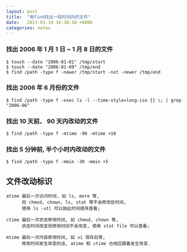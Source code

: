 ```yaml
---
layout: post
title:  "用find找出一段时间内的文件"
date:   2017-01-19 16:38:10 +0800
categories: notes
---
```


### 找出 2006 年 1 月 1 日 ~ 1 月 8 日的文件

```shell
$ touch --date "2006-01-01" /tmp/start
$ touch --date "2006-01-09" /tmp/end
$ find /path -type f -newer /tmp/start -not -newer /tmp/end
```

### 找出 2006 年 6 月份的文件

```shell
$ find /path -type f -exec ls -l --time-style=long-iso {} \; | grep "2006-06"
```

### 找出 10 天前、 90 天内改动的文件

```shell
$ find /path -type f -mtime -90 -mtime +10
```

### 找出 5 分钟前, 半个小时内改动的文件

```shell
$ find /path -type f -mmin -30 -mmin +5
```

## 文件改动标识

```
atime 最后一次访问时间, 如 ls, more 等,
      但 chmod, chown, ls, stat 等不会修改些时间,
      使用 ls -utl 可以按此时间顺序查看;

ctime 最后一次状态修改时间, 如 chmod, chown 等,
      状态时间改变但修改时间不会改变, 使用 stat file 可以查看;

mtime 最后一次内容修改时间, 如 vi 保存后等,
      修改时间发生改变的话, atime 和 ctime 也相应跟着发生改变.
```

